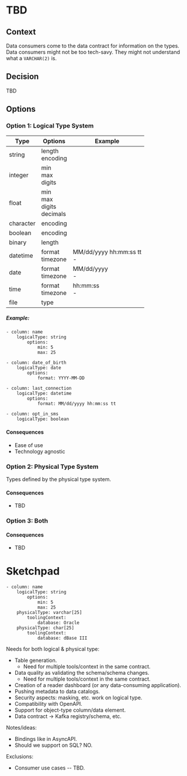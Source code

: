 # TBD

## Context

Data consumers come to the data contract for information on the types.
Data consumers might not be too tech-savy. They might not understand what a `VARCHAR(2)` is.

## Decision

TBD

## Options

### Option 1: Logical Type System

| Type   | Options            | Example   |
|--------|--------------------| -----------   |
| string | length<br>encoding | |
| integer| min<br>max<br>digits | |
| float  | min<br>max<br>digits<br>decimals | |
| character | encoding | |
| boolean | encoding | |
| binary | length | |
| datetime | format<br>timezone | MM/dd/yyyy hh:mm:ss tt<br> -|
| date | format<br>timezone | MM/dd/yyyy<br> - |
| time | format<br>timezone | hh:mm:ss<br> - |
| file | type | |


##### Example:
```
- column: name
    logicalType: string
        options:
            min: 5
            max: 25

- column: date_of_birth
    logicalType: date
        options:
            format: YYYY-MM-DD
            
- column: last_connection
    logicalType: datetime
        options:
            format: MM/dd/yyyy hh:mm:ss tt

- column: opt_in_sms
    logicalType: boolean

```

#### Consequences
- Ease of use
- Technology agnostic

### Option 2: Physical Type System

Types defined by the physical type system.

#### Consequences
- TBD

### Option 3: Both

#### Consequences
- TBD



# Sketchpad

```
- column: name
    logicalType: string
        options:
            min: 5
            max: 25
    physicalType: varchar[25]
        toolingContext:
            database: Oracle
    physicalType: char[25]
        toolingContext:
            database: dBase III

```

Needs for both logical & physical type:
 * Table generation.
   * Need for multiple tools/context in the same contract.
 * Data quality as validating the schema/schema changes.
   * Need for multiple tools/context in the same contract.
 * Creation of a reader dashboard (or any data-consuming application).
 * Pushing metadata to data catalogs.
 * Security aspects: masking, etc. work on logical type.
 * Compatibility with OpenAPI.
 * Support for object-type column/data element.
 * Data contract -> Kafka registry/schema, etc.

Notes/ideas:
 * Bindings like in AsyncAPI.
 * Should we support on SQL? NO.

Exclusions:
 * Consumer use cases -- TBD.


